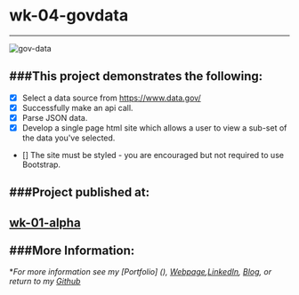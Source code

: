 # wk-04-govdata
---
![gov-data](https://cloud.githubusercontent.com/assets/11747875/20291761/b68da344-aaa5-11e6-93b2-68c9e30a8fd0.png)


###This project demonstrates the following:
---

- [x] Select a data source from https://www.data.gov/
- [x] Successfully make an api call.
- [x] Parse JSON data.
- [x] Develop a single page html site which allows a user to view a sub-set of the data you've selected.
- [] The site must be styled - you are encouraged but not required to use Bootstrap.


###Project published at: 
---

[wk-01-alpha](https://trrapp12-ironyard.github.io/wk-01-alpha/)
<br/>
<br/>
###More Information:
---

\**For more information see my [Portfolio] (), [Webpage](http://web-karma.org),[LinkedIn](https://www.linkedin.com/in/trevor-rapp-042a1037), [Blog](http://web-karma.net), or return to my [Github](https://github.com/trrapp12)*
